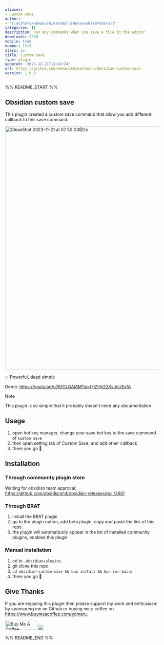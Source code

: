 ```yaml
---
aliases:
- Custom save
author:
- '[[authors/HananoshikaYomaru|HananoshikaYomaru]]'
categories: []
description: Run any commands when you save a file in the editor
downloads: 2230
mobile: true
number: 1319
stars: 15
title: Custom save
type: plugin
updated: '2023-12-21T11:43:24'
url: https://github.com/HananoshikaYomaru/obsidian-custom-save
version: 1.0.9
---
```


%% README_START %%

## Obsidian custom save

This plugin created a custom save command that allow you add different callback to this save command.

<img width="798" alt="CleanShot 2023-11-21 at 07 50 03@2x" src="https://github.com/HananoshikaYomaru/obsidian-custom-save/assets/43137033/9fdd0630-db8f-4052-b688-71d53004bd00">

✅ Powerful, dead simple

Demo: https://youtu.be/u761OLGAI8M?si=fHZHh22XsJcUExfA

> [!NOTE]
> This plugin is so simple that it probably doesn't need any documentation

## Usage

1. open hot key manager, change your save hot key to the save command of `Custom save`
2. then open setting tab of Custom Save, and add other callback
3. there you go 🎉

## Installation

### Through community plugin store

Waiting for obsidian team approval: https://github.com/obsidianmd/obsidian-releases/pull/2681

### Through BRAT

1. install the BRAT plugin
2. go to the plugin option, add beta plugin, copy and paste the link of this repo.
3. the plugin will automatically appear in the list of installed community plugins, enabled this plugin

### Manual installation

1. cd to `.obsidian/plugins`
2. git clone this repo
3. `cd obsidian-custom-save && bun install && bun run build`
4. there you go 🎉

## Give Thanks

If you are enjoying this plugin then please support my work and enthusiasm by sponsoring me on Github or buying me a coffee on <https://www.buymeacoffee.com/yomaru>.

<a href="https://www.buymeacoffee.com/yomaru" target="_blank"><img src="https://cdn.buymeacoffee.com/buttons/v2/default-yellow.png" alt="Buy Me A Coffee" style="height: 30px !important;width: 105px !important;" ></a> [![](https://img.shields.io/static/v1?label=Sponsor&message=%E2%9D%A4&logo=GitHub&color=%23fe8e86)](https://github.com/sponsors/hananoshikayomaru)


%% README_END %%